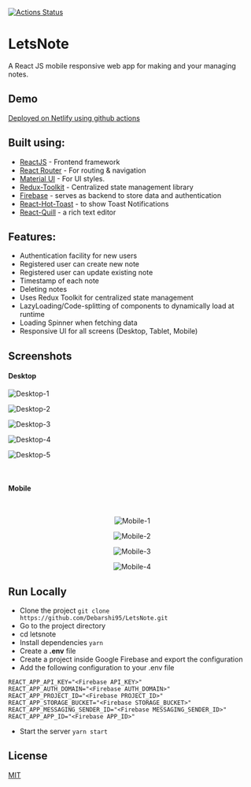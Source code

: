 [![Actions Status](https://github.com/Debarshi95/letsnote/workflows/Build%20and%20Netlify%20Deploy/badge.svg)](https://github.com/Debarshi95/letsnote/actions)

# LetsNote

A React JS mobile responsive web app for making and your managing notes.

## Demo

[Deployed on Netlify using github actions](https://letsnote-debarshib.netlify.app)

## Built using:

- [ReactJS](https://reactjs.org) - Frontend framework
- [React Router](https://reactrouter.com) - For routing & navigation
- [Material UI](https://mui.com) - For UI styles.
- [Redux-Toolkit](https://redux-toolkit.js.org) - Centralized state management library
- [Firebase](https://firebase.google.com) - serves as backend to store data and authentication
- [React-Hot-Toast](https://react-hot-toast.com) - to show Toast Notifications
- [React-Quill](https://zenoamaro.github.io/react-quill) - a rich text editor

## Features:

- Authentication facility for new users
- Registered user can create new note
- Registered user can update existing note
- Timestamp of each note
- Deleting notes
- Uses Redux Toolkit for centralized state management
- LazyLoading/Code-splitting of components to dynamically load at runtime
- Loading Spinner when fetching data
- Responsive UI for all screens (Desktop, Tablet, Mobile)

## Screenshots

#### Desktop

![Desktop-1](screenshots/home.png)

![Desktop-2](screenshots/signin.png)

![Desktop-3](screenshots/signup.png)

![Desktop-4](screenshots/notes.png)

![Desktop-5](screenshots/updatenote.png)

<br/>

#### Mobile

<br/>
<div align="center">

![Mobile-1](screenshots/mobile_foure.png)

![Mobile-2](screenshots/mobile_one.png)

![Mobile-3](screenshots/mobile_two.png)

![Mobile-4](screenshots/mobile_three.png)

</div>

## Run Locally

- Clone the project
  `git clone https://github.com/Debarshi95/LetsNote.git`
- Go to the project directory
- cd letsnote
- Install dependencies
  `yarn`
- Create a **.env** file
- Create a project inside Google Firebase and export the configuration
- Add the following configuration to your .env file

```
REACT_APP_API_KEY="<Firebase API_KEY>"
REACT_APP_AUTH_DOMAIN="<Firebase AUTH_DOMAIN>"
REACT_APP_PROJECT_ID="<Firebase PROJECT_ID>"
REACT_APP_STORAGE_BUCKET="<Firebase STORAGE_BUCKET>"
REACT_APP_MESSAGING_SENDER_ID="<Firebase MESSAGING_SENDER_ID>"
REACT_APP_APP_ID="<Firebase APP_ID>"
```

- Start the server
  `yarn start`

## License

[MIT](LICENSE)
